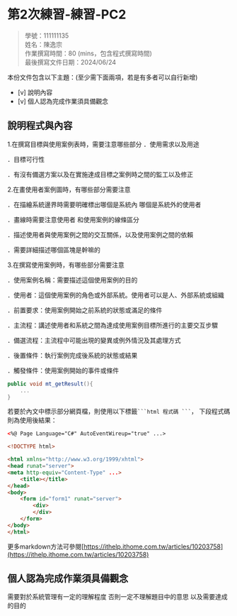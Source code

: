 # 第2次練習-練習-PC2
>
>學號：111111135
><br />
>姓名：陳逸宗
><br />
>作業撰寫時間：80 (mins，包含程式撰寫時間)
><br />
>最後撰寫文件日期：2024/06/24
>

本份文件包含以下主題：(至少需下面兩項，若是有多者可以自行新增)
- [v] 說明內容
- [v] 個人認為完成作業須具備觀念

## 說明程式與內容

1.在撰寫目標與使用案例表時，需要注意哪些部分
．使用需求以及用途

．目標可行性

．有沒有備選方案以及在實施達成目標之案例時之間的監工以及修正

2.在畫使用者案例圖時，有哪些部分需要注意

．在描繪系統邊界時需要明確標出哪個是系統內 哪個是系統外的使用者

．畫線時需要注意使用者 和使用案例的線條區分

．描述使用者與使用案例之間的交互關係，以及使用案例之間的依賴

．需要詳細描述哪個區塊是幹嘛的

3.在撰寫使用案例時，有哪些部分需要注意

．使用案例名稱：需要描述這個使用案例的目的

．使用者：這個使用案例的角色或外部系統。使用者可以是人、外部系統或組織

．前置要求：使用案例開始之前系統的狀態或滿足的條件

．主流程：講述使用者和系統之間為達成使用案例目標所進行的主要交互步驟

．備選流程：主流程中可能出現的變異或例外情況及其處理方式

．後置條件：執行案例完成後系統的狀態或結果

．觸發條件：使用案例開始的事件或條件



```csharp
public void mt_getResult(){
    ...
}
```

若要於內文中標示部分網頁檔，則使用以下標籤` ```html 程式碼 ``` `，
下段程式碼則為使用後結果：

```html
<%@ Page Language="C#" AutoEventWireup="true" ...>

<!DOCTYPE html>

<html xmlns="http://www.w3.org/1999/xhtml">
<head runat="server">
<meta http-equiv="Content-Type" ...>
    <title></title>
</head>
<body>
    <form id="form1" runat="server">
        <div>
        </div>
    </form>
</body>
</html>
```
更多markdown方法可參閱[https://ithelp.ithome.com.tw/articles/10203758](https://ithelp.ithome.com.tw/articles/10203758)

## 個人認為完成作業須具備觀念
需要對於系統管理有一定的理解程度 否則一定不理解題目中的意思 以及需要達成的目的